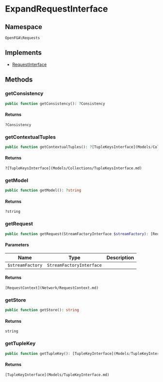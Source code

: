 # ExpandRequestInterface


## Namespace
`OpenFGA\Requests`

## Implements
* [RequestInterface](Requests/RequestInterface.md)

## Methods
### getConsistency


```php
public function getConsistency(): ?Consistency
```



#### Returns
`?Consistency` 

### getContextualTuples


```php
public function getContextualTuples(): ?[TupleKeysInterface](Models/Collections/TupleKeysInterface.md)
```



#### Returns
`?[TupleKeysInterface](Models/Collections/TupleKeysInterface.md)` 

### getModel


```php
public function getModel(): ?string
```



#### Returns
`?string` 

### getRequest


```php
public function getRequest(StreamFactoryInterface $streamFactory): [RequestContext](Network/RequestContext.md)
```


#### Parameters
| Name | Type | Description |
|------|------|-------------|
| `$streamFactory` | `StreamFactoryInterface` |  |

#### Returns
`[RequestContext](Network/RequestContext.md)` 

### getStore


```php
public function getStore(): string
```



#### Returns
`string` 

### getTupleKey


```php
public function getTupleKey(): [TupleKeyInterface](Models/TupleKeyInterface.md)
```



#### Returns
`[TupleKeyInterface](Models/TupleKeyInterface.md)` 

